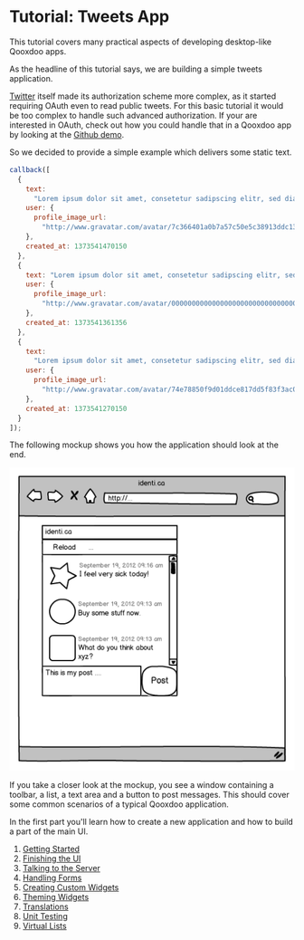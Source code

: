 # Tutorial: Tweets App

This tutorial covers many practical aspects of developing desktop-like Qooxdoo
apps.

As the headline of this tutorial says, we are building a simple tweets
application.

[Twitter](http://twitter.com) itself made its authorization scheme more complex,
as it started requiring OAuth even to read public tweets. For this basic
tutorial it would be too complex to handle such advanced authorization. If your
are interested in OAuth, check out how you could handle that in a Qooxdoo app by
looking at the [Github demo](apps://demobrowser/#data~Github.html).

So we decided to provide a simple example which delivers some static text.

```javascript
callback([
  {
    text:
      "Lorem ipsum dolor sit amet, consetetur sadipscing elitr, sed diam nonumy eirmod tempor invidunt ut labore",
    user: {
      profile_image_url:
        "http://www.gravatar.com/avatar/7c366401a0b7a57c50e5c38913ddc135.png"
    },
    created_at: 1373541470150
  },
  {
    text: "Lorem ipsum dolor sit amet, consetetur sadipscing elitr, sed diam",
    user: {
      profile_image_url:
        "http://www.gravatar.com/avatar/00000000000000000000000000000000.png"
    },
    created_at: 1373541361356
  },
  {
    text:
      "Lorem ipsum dolor sit amet, consetetur sadipscing elitr, sed diam nonumy eirmod tempor",
    user: {
      profile_image_url:
        "http://www.gravatar.com/avatar/74e78850f9d01ddce817dd5f83f3ac0d.png"
    },
    created_at: 1373541270150
  }
]);
```

The following mockup shows you how the application should look at the end.

![image](identicamockup1.png)

If you take a closer look at the mockup, you see a window containing a toolbar,
a list, a text area and a button to post messages. This should cover some common
scenarios of a typical Qooxdoo application.

In the first part you'll learn how to create a new application and how to build
a part of the main UI.

1.  [Getting Started](tutorial-part-1.md)
2.  [Finishing the UI](tutorial-part-2.md)
3.  [Talking to the Server](tutorial-part-3.md)
4.  [Handling Forms](tutorial-part-4.md)
5.  [Creating Custom Widgets](tutorial-part-5.md)
6.  [Theming Widgets](tutorial-part-6.md)
7.  [Translations](tutorial-part-7.md)
8.  [Unit Testing](tutorial-part-8.md)
9.  [Virtual Lists](tutorial-part-9.md)
